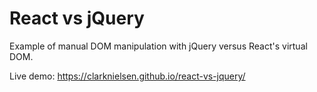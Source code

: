 # React vs jQuery

Example of manual DOM manipulation with jQuery versus React's virtual DOM.

Live demo: <https://clarknielsen.github.io/react-vs-jquery/>

